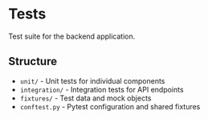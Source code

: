 # Tests

Test suite for the backend application.

## Structure
- `unit/` - Unit tests for individual components
- `integration/` - Integration tests for API endpoints
- `fixtures/` - Test data and mock objects
- `conftest.py` - Pytest configuration and shared fixtures
